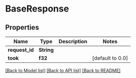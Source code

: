 # BaseResponse

## Properties

Name | Type | Description | Notes
------------ | ------------- | ------------- | -------------
**request_id** | **String** |  | 
**took** | **f32** |  | [default to 0.0]

[[Back to Model list]](../README.md#documentation-for-models) [[Back to API list]](../README.md#documentation-for-api-endpoints) [[Back to README]](../README.md)


